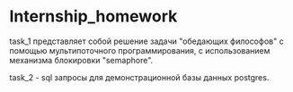 # Internship_homework

task_1 представляет собой решение задачи "обедающих философов" с помощью мультипоточного программирования, с использованием механизма блокировки "semaphore". 

task_2 - sql запросы для демонстрационной базы данных postgres. 
